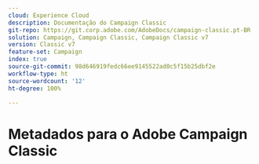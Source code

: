 ```yaml
---
cloud: Experience Cloud
description: Documentação do Campaign Classic
git-repo: https://git.corp.adobe.com/AdobeDocs/campaign-classic.pt-BR
solution: Campaign, Campaign Classic, Campaign Classic v7
version: Classic v7
feature-set: Campaign
index: true
source-git-commit: 98d646919fedc66ee9145522ad0c5f15b25dbf2e
workflow-type: ht
source-wordcount: '12'
ht-degree: 100%

---
```



# Metadados para o Adobe Campaign Classic
